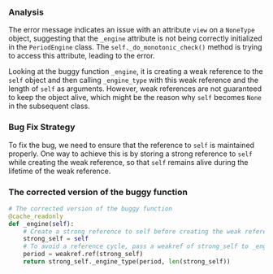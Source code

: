 ### Analysis
The error message indicates an issue with an attribute `view` on a `NoneType` object, suggesting that the `_engine` attribute is not being correctly initialized in the `PeriodEngine` class. The `self._do_monotonic_check()` method is trying to access this attribute, leading to the error.

Looking at the buggy function `_engine`, it is creating a weak reference to the `self` object and then calling `_engine_type` with this weak reference and the length of `self` as arguments. However, weak references are not guaranteed to keep the object alive, which might be the reason why `self` becomes `None` in the subsequent class.

### Bug Fix Strategy
To fix the bug, we need to ensure that the reference to `self` is maintained properly. One way to achieve this is by storing a strong reference to `self` while creating the weak reference, so that `self` remains alive during the lifetime of the weak reference.

### The corrected version of the buggy function
```python
# The corrected version of the buggy function
@cache_readonly
def _engine(self):
    # Create a strong reference to self before creating the weak reference
    strong_self = self
    # To avoid a reference cycle, pass a weakref of strong_self to _engine_type.
    period = weakref.ref(strong_self)
    return strong_self._engine_type(period, len(strong_self))
```